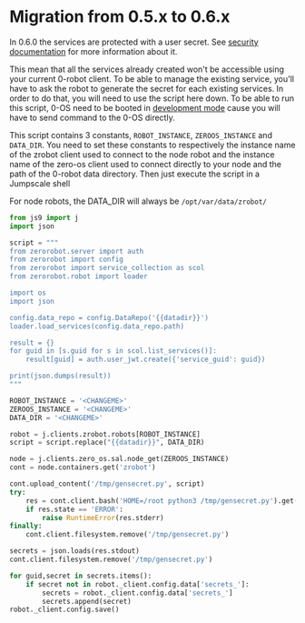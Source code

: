# Migration from 0.5.x to 0.6.x

In 0.6.0 the services are protected with a user secret. See [security documentation](../security.md) for more information about it.  

This mean that all the services already created won't be accessible using your current 0-robot client. To be able to manage the existing service, you'll have to ask the robot to generate the secret for each existing services. In order to do that, you will need to use the script here down.
To be able to run this script, 0-OS need to be booted in [development mode](https://github.com/zero-os/0-core/tree/master/docs/booting#boot-options) cause you will have to send command to the 0-OS directly.

This script contains 3 constants, `ROBOT_INSTANCE`, `ZEROOS_INSTANCE` and `DATA_DIR`. You need to set these constants to respectively the instance name of the zrobot client used to connect to the node robot and the instance name of the zero-os client used to connect directly to your node and the path of the 0-robot data directory. Then just execute the script in a Jumpscale shell

For node robots, the DATA_DIR will always be `/opt/var/data/zrobot/`

```python
from js9 import j
import json

script = """
from zerorobot.server import auth 
from zerorobot import config
from zerorobot import service_collection as scol
from zerorobot.robot import loader

import os
import json

config.data_repo = config.DataRepo('{{datadir}}')
loader.load_services(config.data_repo.path)

result = {}
for guid in [s.guid for s in scol.list_services()]:
    result[guid] = auth.user_jwt.create({'service_guid': guid})

print(json.dumps(result))
"""

ROBOT_INSTANCE = '<CHANGEME>'
ZEROOS_INSTANCE = '<CHANGEME>'
DATA_DIR = '<CHANGEME>'

robot = j.clients.zrobot.robots[ROBOT_INSTANCE]
script = script.replace("{{datadir}}", DATA_DIR)

node = j.clients.zero_os.sal.node_get(ZEROOS_INSTANCE)
cont = node.containers.get('zrobot')

cont.upload_content('/tmp/gensecret.py', script)
try:
    res = cont.client.bash('HOME=/root python3 /tmp/gensecret.py').get()
    if res.state == 'ERROR':
        raise RuntimeError(res.stderr)
finally:
    cont.client.filesystem.remove('/tmp/gensecret.py')

secrets = json.loads(res.stdout)
cont.client.filesystem.remove('/tmp/gensecret.py')

for guid,secret in secrets.items():
    if secret not in robot._client.config.data['secrets_']:
        secrets = robot._client.config.data['secrets_']
        secrets.append(secret)
robot._client.config.save()    
```
